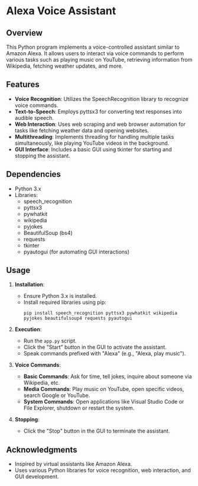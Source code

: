 # Alexa Voice Assistant

## Overview
This Python program implements a voice-controlled assistant similar to Amazon Alexa. It allows users to interact via voice commands to perform various tasks such as playing music on YouTube, retrieving information from Wikipedia, fetching weather updates, and more.

## Features
- **Voice Recognition**: Utilizes the SpeechRecognition library to recognize voice commands.
- **Text-to-Speech**: Employs pyttsx3 for converting text responses into audible speech.
- **Web Interaction**: Uses web scraping and web browser automation for tasks like fetching weather data and opening websites.
- **Multithreading**: Implements threading for handling multiple tasks simultaneously, like playing YouTube videos in the background.
- **GUI Interface**: Includes a basic GUI using tkinter for starting and stopping the assistant.

## Dependencies
- Python 3.x
- Libraries:
  - speech_recognition
  - pyttsx3
  - pywhatkit
  - wikipedia
  - pyjokes
  - BeautifulSoup (bs4)
  - requests
  - tkinter
  - pyautogui (for automating GUI interactions)

## Usage
1. **Installation**:
   - Ensure Python 3.x is installed.
   - Install required libraries using pip:
     ```
     pip install speech_recognition pyttsx3 pywhatkit wikipedia pyjokes beautifulsoup4 requests pyautogui
     ```

2. **Execution**:
   - Run the `app.py` script.
   - Click the "Start" button in the GUI to activate the assistant.
   - Speak commands prefixed with "Alexa" (e.g., "Alexa, play music").

3. **Voice Commands**:
   - **Basic Commands**: Ask for time, tell jokes, inquire about someone via Wikipedia, etc.
   - **Media Commands**: Play music on YouTube, open specific videos, search Google or YouTube.
   - **System Commands**: Open applications like Visual Studio Code or File Explorer, shutdown or restart the system.

4. **Stopping**:
   - Click the "Stop" button in the GUI to terminate the assistant.
     
## Acknowledgments
- Inspired by virtual assistants like Amazon Alexa.
- Uses various Python libraries for voice recognition, web interaction, and GUI development.


